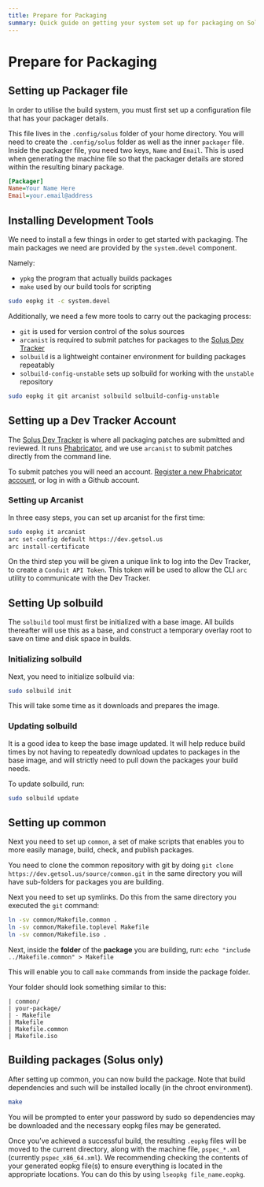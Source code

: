 ```yaml
---
title: Prepare for Packaging
summary: Quick guide on getting your system set up for packaging on Solus
---
```


# Prepare for Packaging

## Setting up Packager file

In order to utilise the build system, you must first set up a configuration file that has your packager details.

This file lives in the `.config/solus` folder of your home directory. You will need to create the `.config/solus` folder as well as the inner `packager` file. Inside the packager file, you need two keys, `Name` and `Email`. This is used when generating the machine file so that the packager details are stored within the resulting binary package.

```ini
[Packager]
Name=Your Name Here
Email=your.email@address
```

## Installing Development Tools

We need to install a few things in order to get started with packaging.
The main packages we need are provided by the `system.devel` component.

Namely:

- `ypkg` the program that actually builds packages
- `make` used by our build tools for scripting

```bash
sudo eopkg it -c system.devel
```

Additionally, we need a few more tools to carry out the packaging process:

- `git` is used for version control of the solus sources
- `arcanist` is required to submit patches for packages to the [Solus Dev Tracker](https://dev.getsol.us)
- `solbuild` is a lightweight container environment for building packages repeatably
- `solbuild-config-unstable` sets up solbuild for working with the `unstable` repository

```bash
sudo eopkg it git arcanist solbuild solbuild-config-unstable
```

## Setting up a Dev Tracker Account

The [Solus Dev Tracker](https://dev.getsol.us) is where all packaging patches are submitted and reviewed. It runs [Phabricator](https://www.phacility.com/phabricator/), and we use `arcanist` to submit patches directly from the command line.

To submit patches you will need an account. [Register a new Phabricator account](https://dev.getsol.us/auth/start/), or log in with a Github account.

### Setting up Arcanist

In three easy steps, you can set up arcanist for the first time:

```bash
sudo eopkg it arcanist
arc set-config default https://dev.getsol.us
arc install-certificate
```

On the third step you will be given a unique link to log into the Dev Tracker, to create a `Conduit API Token`. This
token will be used to allow the CLI `arc` utility to communicate with the Dev Tracker.

## Setting Up solbuild

The `solbuild` tool must first be initialized with a base image. All builds thereafter will use this as a base, and construct a temporary overlay root to save on time and disk space in builds.

### Initializing solbuild

Next, you need to initialize solbuild via:

```bash
sudo solbuild init
```

This will take some time as it downloads and prepares the image.

### Updating solbuild

It is a good idea to keep the base image updated. It will help reduce build times by not having to repeatedly download updates to packages in the base image, and will strictly need to pull down the packages your build needs.

To update solbuild, run:

```bash
sudo solbuild update
```

## Setting up common

Next you need to set up `common`, a set of make scripts that enables you to more easily manage, build, check, and publish packages.

You need to clone the common repository with git by doing `git clone https://dev.getsol.us/source/common.git` in the same directory you will have sub-folders for packages you are building.

Next you need to set up symlinks. Do this from the same directory you executed the `git` command:

```bash
ln -sv common/Makefile.common .
ln -sv common/Makefile.toplevel Makefile
ln -sv common/Makefile.iso .
```

Next, inside the **folder** of the **package** you are building, run: `echo "include ../Makefile.common" > Makefile`

This will enable you to call `make` commands from inside the package folder.

Your folder should look something similar to this:

```
| common/
| your-package/
| - Makefile
| Makefile
| Makefile.common
| Makefile.iso
```

## Building packages (Solus only)

After setting up common, you can now build the package. Note that build dependencies and such will be installed locally (in the chroot environment).

```bash
make
```

You will be prompted to enter your password by sudo so dependencies may be downloaded and the necessary eopkg files may be generated.

Once you’ve achieved a successful build, the resulting `.eopkg` files will be moved to the current directory, along with the machine file, `pspec_*.xml` (currently `pspec_x86_64.xml`). We recommending checking the contents of your
generated eopkg file(s) to ensure everything is located in the appropriate locations. You can do this by using `lseopkg file_name.eopkg`.

